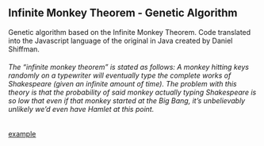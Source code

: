 ## Infinite Monkey Theorem - Genetic Algorithm
>  
Genetic algorithm based on the Infinite Monkey Theorem. Code translated into the Javascript language of the original in Java created by Daniel Shiffman.

###### The “infinite monkey theorem” is stated as follows: A monkey hitting keys randomly on a typewriter will eventually type the complete works of Shakespeare (given an infinite amount of time). The problem with this theory is that the probability of said monkey actually typing Shakespeare is so low that even if that monkey started at the Big Bang, it’s unbelievably unlikely we’d even have Hamlet at this point.

 [example](https://infinitmonkeys.web.app/)
